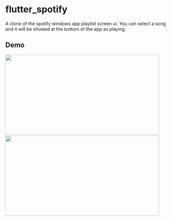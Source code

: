 # flutter_spotify

A clone of the spotify windows app playlist screen ui. You can select a song and it will be showed at the bottom of the app as playing.

## Demo

<img src="https://user-images.githubusercontent.com/52246177/234992443-bb63e64f-9e59-41e6-b807-60ed7b5e0f10.png" width="480" height="250">&nbsp;&nbsp;&nbsp;<img src="https://user-images.githubusercontent.com/52246177/234992450-a799b0cd-f1e8-486f-be85-eecd43097d59.png" width="480" height="250">
